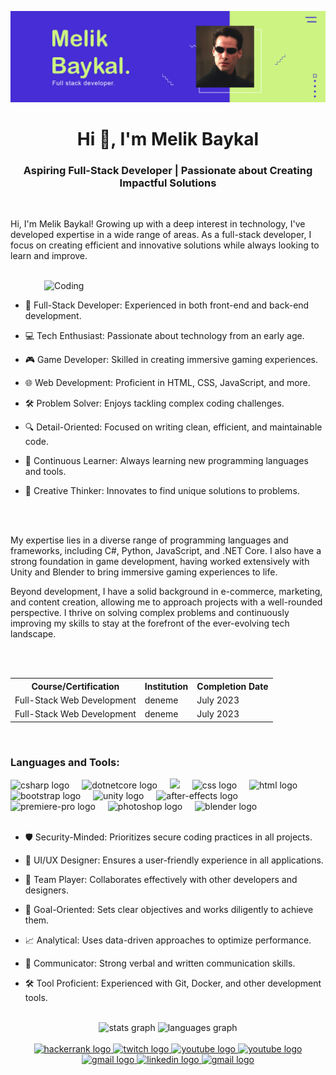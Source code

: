 ![Melik Baykal kopya](https://github.com/MelikBaykal/MelikBaykal/blob/78d9aff0baca10bc31b1e9d34bfd7cc098dd7fbb/Images/Banner.png)

<h1 align="center">Hi 👋, I'm Melik Baykal</h1>
<h3 align="center">Aspiring Full-Stack Developer | Passionate about Creating Impactful Solutions</h3>
<br>
<p>Hi, I'm Melik Baykal! Growing up with a deep interest in technology, I've developed expertise in a wide range of areas. As a full-stack developer, I focus on creating efficient and innovative solutions while always looking to learn and improve. </p>
<br>
<img align="right" alt="Coding" width="450" src="https://user-images.githubusercontent.com/76618468/182401596-c099a3e0-feb7-4eaf-aa10-67c454f1524b.png">
<br>

- 🚀 Full-Stack Developer: Experienced in both front-end and back-end development.

- 💻 Tech Enthusiast: Passionate about technology from an early age.

- 🎮 Game Developer: Skilled in creating immersive gaming experiences.

- 🌐 Web Development: Proficient in HTML, CSS, JavaScript, and more.

- 🛠️ Problem Solver: Enjoys tackling complex coding challenges.

- 🔍 Detail-Oriented: Focused on writing clean, efficient, and maintainable code.

- 🌱 Continuous Learner: Always learning new programming languages and tools.

- 🧠 Creative Thinker: Innovates to find unique solutions to problems.

<br><br>

<p>My expertise lies in a diverse range of programming languages and frameworks, including C#, Python, JavaScript, and .NET Core. I also have a strong foundation in game development, having worked extensively with Unity and Blender to bring immersive gaming experiences to life.

Beyond development, I have a solid background in e-commerce, marketing, and content creation, allowing me to approach projects with a well-rounded perspective. I thrive on solving complex problems and continuously improving my skills to stay at the forefront of the ever-evolving tech landscape.</p>

<br><br>

<table >
  <tr>
    <th>Course/Certification</th>
    <th>Institution</th>
    <th>Completion Date</th>
  </tr>
  <tr>
    <td>Full-Stack Web Development</td>
    <td>deneme</td>
    <td>July 2023</td>
  </tr>
  <tr>
    <td>Full-Stack Web Development</td>
    <td>deneme</td>
    <td>July 2023</td>
  </tr>
</table>

<br>

<h3>Languages and Tools:</h3>
<div align="left">
  <img src="https://cdn.jsdelivr.net/gh/devicons/devicon/icons/csharp/csharp-original.svg" height="40" alt="csharp logo"  />
  <img width="12" />
  <img src="https://cdn.jsdelivr.net/gh/devicons/devicon@latest/icons/dotnetcore/dotnetcore-original.svg" height="40" alt="dotnetcore logo" />
  <img width="12" />
  <img src="https://cdn.jsdelivr.net/gh/devicons/devicon@latest/icons/microsoftsqlserver/microsoftsqlserver-original.svg" height="40 alt="sql logo" />
  <img width="12" />
  <img src="https://cdn.jsdelivr.net/gh/devicons/devicon@latest/icons/css3/css3-original.svg" height="40" alt="css logo" />
  <img width="12" />
  <img src="https://cdn.jsdelivr.net/gh/devicons/devicon@latest/icons/html5/html5-original.svg" height="40" alt="html logo" />
  <img width="12" />
  <img src="https://cdn.jsdelivr.net/gh/devicons/devicon@latest/icons/bootstrap/bootstrap-original.svg" height="40" alt="bootstrap logo" />
  <img width="12" />
  <img src="https://cdn.jsdelivr.net/gh/devicons/devicon@latest/icons/unity/unity-original.svg" height="40" alt="unity logo" />
  <img width="12" />
  <img src="https://cdn.jsdelivr.net/gh/devicons/devicon@latest/icons/aftereffects/aftereffects-original.svg" height="40" alt="after-effects logo" />
  <img width="12" />
  <img src="https://cdn.jsdelivr.net/gh/devicons/devicon@latest/icons/premierepro/premierepro-original.svg" height="40" alt="premiere-pro logo" />
  <img width="12" />
  <img src="https://cdn.jsdelivr.net/gh/devicons/devicon@latest/icons/photoshop/photoshop-original.svg" height="40" alt="photoshop logo" />
  <img width="12" />
  <img src="https://cdn.jsdelivr.net/gh/devicons/devicon@latest/icons/blender/blender-original.svg" height="40" alt="blender logo" />
</div>

<br>

- 🛡️ Security-Minded: Prioritizes secure coding practices in all projects.

- 🎨 UI/UX Designer: Ensures a user-friendly experience in all applications.

- 🧩 Team Player: Collaborates effectively with other developers and designers.

- 🎯 Goal-Oriented: Sets clear objectives and works diligently to achieve them.

- 📈 Analytical: Uses data-driven approaches to optimize performance.

- 🤝 Communicator: Strong verbal and written communication skills.

- 🛠️ Tool Proficient: Experienced with Git, Docker, and other development tools.

<br>

<div align="center">
  <img src="https://github-readme-stats.vercel.app/api?username=MelikBaykal&hide_title=false&hide_rank=false&show_icons=true&include_all_commits=true&count_private=true&disable_animations=false&theme=dracula&locale=en&hide_border=false&order=1" height="150" alt="stats graph"  />
  <img src="https://github-readme-stats.vercel.app/api/top-langs?username=MelikBaykal&locale=en&hide_title=false&layout=compact&card_width=320&langs_count=5&theme=dracula&hide_border=false&order=2" height="150" alt="languages graph"  />
</div>

<br>

<div align="center">
  <a href="https://www.hackerrank.com/profile/themelikbaykal">
    <img src="https://img.shields.io/static/v1?message=Hackerrank&logo=hackerrank&label=&color=151B25&logoColor=white&labelColor=&style=for-the-badge" height="35" alt="hackerrank logo"  />
  </a>
  <a href="https://leetcode.com/u/TheMelik/">
    <img src="https://img.shields.io/static/v1?message=Leetcode&logo=leetcode&label=&color=FFA116&logoColor=white&labelColor=&style=for-the-badge" height="35" alt="twitch logo"  />
  </a>
  <a href="https://www.youtube.com/@themelik">
    <img src="https://img.shields.io/static/v1?message=Youtube&logo=youtube&label=&color=FF0000&logoColor=white&labelColor=&style=for-the-badge" height="35" alt="youtube logo"  />
  </a>
  <a href="https://x.com/TheMelikMotion">
    <img src="https://img.shields.io/static/v1?message=Twitter&logo=x&label=&color=000000&logoColor=white&labelColor=&style=for-the-badge" height="35" alt="youtube logo"  />
  </a>
  <a href="https://www.behance.net/melikbaykal1">
    <img src="https://img.shields.io/static/v1?message=Behance&logo=behance&label=&color=0057FF&logoColor=white&labelColor=&style=for-the-badge" height="35" alt="gmail logo"  />
  </a>
  <a href="https://www.linkedin.com/in/melik-baykal-2a130030a/">
    <img src="https://img.shields.io/static/v1?message=LinkedIn&logo=linkedin&label=&color=0077B5&logoColor=white&labelColor=&style=for-the-badge" height="35" alt="linkedin logo"  />
  </a>
  <a href="themelikbaykal@gmail.com">
    <img src="https://img.shields.io/static/v1?message=Gmail&logo=gmail&label=&color=D14836&logoColor=white&labelColor=&style=for-the-badge" height="35" alt="gmail logo"  />
  </a>
</div>
